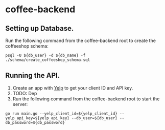 # coffee-backend

## Setting up Database.
Run the following command from the coffee-backend root to create the coffeeshop schema:
```
psql -U ${db_user} -d ${db_name} -f ./schema/create_coffeeshop_schema.sql
```

## Running the API.
1. Create an app with [Yelp](https://www.yelp.com/fusion) to get your client ID and API key.
1. TODO: Dep
1. Run the following command from the coffee-backend root to start the server:
```
go run main.go --yelp_client_id=${yelp_client_id} --yelp_api_key=${yelp_api_key} --db_user=${db_user} --db_password=${db_password}
```
